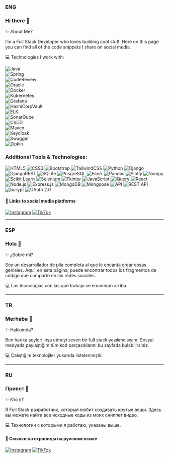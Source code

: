 ### ENG
### Hi there 👋

✨ About Me?

I’m a Full Stack Developer who loves building cool stuff. Here on this page you can find all of the code snippets I share on social media.

💻 Technologies I work with:

![Java](https://readme-components.vercel.app/api?component=logo&fill=black&logo=Java&svgfill=007396&style=for-the-badge)  
![Spring](https://readme-components.vercel.app/api?component=logo&fill=black&logo=Spring&svgfill=6DB33F&style=for-the-badge)  
![CodeReview](https://readme-components.vercel.app/api?component=logo&fill=black&logo=CodeReview&svgfill=0076A3&style=for-the-badge)  
![Oracle](https://readme-components.vercel.app/api?component=logo&fill=black&logo=Oracle&svgfill=F80000&style=for-the-badge)  
![Docker](https://readme-components.vercel.app/api?component=logo&fill=black&logo=Docker&svgfill=2496ED&style=for-the-badge)  
![Kubernetes](https://readme-components.vercel.app/api?component=logo&fill=black&logo=Kubernetes&svgfill=326CE5&style=for-the-badge)  
![Grafana](https://readme-components.vercel.app/api?component=logo&fill=black&logo=Grafana&svgfill=F6B040&style=for-the-badge)  
![HashiCorpVault](https://readme-components.vercel.app/api?component=logo&fill=black&logo=HashiCorpVault&svgfill=6C3F6E&style=for-the-badge)  
![ELK](https://readme-components.vercel.app/api?component=logo&fill=black&logo=ELK&svgfill=E14E1A&style=for-the-badge)  
![SonarQube](https://readme-components.vercel.app/api?component=logo&fill=black&logo=SonarQube&svgfill=4E9B9B&style=for-the-badge)  
![CI/CD](https://readme-components.vercel.app/api?component=logo&fill=black&logo=CI/CD&svgfill=F8C146&style=for-the-badge)  
![Maven](https://readme-components.vercel.app/api?component=logo&fill=black&logo=Maven&svgfill=C71A36&style=for-the-badge)  
![Keycloak](https://readme-components.vercel.app/api?component=logo&fill=black&logo=Keycloak&svgfill=000000&style=for-the-badge)  
![Swagger](https://readme-components.vercel.app/api?component=logo&fill=black&logo=Swagger&svgfill=85B8C0&style=for-the-badge)  
![Zipkin](https://readme-components.vercel.app/api?component=logo&fill=black&logo=Zipkin&svgfill=F1E05A&style=for-the-badge)

### Additional Tools & Technologies:

![HTML5](https://img.shields.io/badge/HTML5-E34F26?style=for-the-badge&logo=html5&logoColor=white) 
![CSS3](https://img.shields.io/badge/CSS3-1572B6?style=for-the-badge&logo=css3&logoColor=white) 
![Bootstrap](https://img.shields.io/badge/Bootstrap-563D7C?style=for-the-badge&logo=bootstrap&logoColor=white)
![TailwindCSS](https://img.shields.io/badge/tailwindcss-%2338B2AC.svg?style=for-the-badge&logo=tailwind-css&logoColor=white)
![Python](https://img.shields.io/badge/Python-FFD43B?style=for-the-badge&logo=python&logoColor=blue) 
![Django](https://img.shields.io/badge/django-%23092E20.svg?style=for-the-badge&logo=django&logoColor=white)
![DjangoREST](https://img.shields.io/badge/DJANGO-REST-ff1709?style=for-the-badge&logo=django&logoColor=white&color=ff1709&labelColor=gray)
![SQLite](https://img.shields.io/badge/SQLite-07405E?style=for-the-badge&logo=sqlite&logoColor=white)
![PosgreSQL](https://img.shields.io/badge/PostgreSQL-316192?style=for-the-badge&logo=postgresql&logoColor=white) 
![Flask](https://img.shields.io/badge/Flask-000000?style=for-the-badge&logo=flask&logoColor=white)
![Pandas](https://img.shields.io/badge/Pandas-2C2D72?style=for-the-badge&logo=pandas&logoColor=white)
![Plotly](https://img.shields.io/badge/Plotly-239120?style=for-the-badge&logo=plotly&logoColor=white)
![Numpy](https://img.shields.io/badge/Numpy-777BB4?style=for-the-badge&logo=numpy&logoColor=white)
![Scikit Learn](https://img.shields.io/badge/scikit_learn-F7931E?style=for-the-badge&logo=scikit-learn&logoColor=white)
![Selenium](https://img.shields.io/badge/Selenium-43B02A.svg?style=for-the-badge&logo=Selenium&logoColor=white) 
![Tkinter](https://img.shields.io/badge/Tkinter-100000?style=for-the-badge&logo=Tkinter&logoColor=FFFFFF&labelColor=B8B1FF&color=B8B1FF)
![JavaScript](https://img.shields.io/badge/JavaScript-323330?style=for-the-badge&logo=javascript&logoColor=F7DF1E) 
![jQuery](https://img.shields.io/badge/jQuery-0769AD?style=for-the-badge&logo=jquery&logoColor=white)
![React](https://img.shields.io/badge/React-20232A?style=for-the-badge&logo=react&logoColor=61DAFB) 
![Node.js](https://img.shields.io/badge/Node.js-339933?style=for-the-badge&logo=nodedotjs&logoColor=white) 
![Express.js](https://img.shields.io/badge/Express.js-000000?style=for-the-badge&logo=express&logoColor=white)
![MongoDB](https://img.shields.io/badge/MongoDB-4EA94B?style=for-the-badge&logo=mongodb&logoColor=white) 
![Mongoose](https://img.shields.io/badge/Mongoose-880000.svg?style=for-the-badge&logo=Mongoose&logoColor=white)
![API](https://img.shields.io/badge/API-100000?style=for-the-badge&logo=API&logoColor=FFFFFF&labelColor=5746FF&color=5746FF) 
![REST API](https://img.shields.io/badge/REST_API-100000?style=for-the-badge&logo=REST_API&logoColor=FFFFFF&labelColor=909EDD&color=909EDD) 
![bcrypt](https://img.shields.io/badge/Bcrypt-100000?style=for-the-badge&logo=BCRYPT&logoColor=FFFFFF&labelColor=96E782&color=96E782) 
![OAuth 2.0](https://img.shields.io/badge/OAUTH_2.0-100000?style=for-the-badge&logo=OAUTH&logoColor=FFFFFF&labelColor=FF4949&color=FF4949)

<!--
![HTML5](https://img.shields.io/badge/HTML5-E34F26?style=for-the-badge&logo=html5&logoColor=white) 
![CSS3](https://img.shields.io/badge/CSS3-1572B6?style=for-the-badge&logo=css3&logoColor=white) 
![Bootstrap](https://img.shields.io/badge/Bootstrap-563D7C?style=for-the-badge&logo=bootstrap&logoColor=white)
![TailwindCSS](https://img.shields.io/badge/tailwindcss-%2338B2AC.svg?style=for-the-badge&logo=tailwind-css&logoColor=white)
![Python](https://img.shields.io/badge/Python-FFD43B?style=for-the-badge&logo=python&logoColor=blue) 
![Django](https://img.shields.io/badge/django-%23092E20.svg?style=for-the-badge&logo=django&logoColor=white)
![DjangoREST](https://img.shields.io/badge/DJANGO-REST-ff1709?style=for-the-badge&logo=django&logoColor=white&color=ff1709&labelColor=gray)
![SQLite](https://img.shields.io/badge/SQLite-07405E?style=for-the-badge&logo=sqlite&logoColor=white)
![PosgreSQL](https://img.shields.io/badge/PostgreSQL-316192?style=for-the-badge&logo=postgresql&logoColor=white) 
![Flask](https://img.shields.io/badge/Flask-000000?style=for-the-badge&logo=flask&logoColor=white)
![Pandas](https://img.shields.io/badge/Pandas-2C2D72?style=for-the-badge&logo=pandas&logoColor=white)
![Plotly](https://img.shields.io/badge/Plotly-239120?style=for-the-badge&logo=plotly&logoColor=white)
![Numpy](https://img.shields.io/badge/Numpy-777BB4?style=for-the-badge&logo=numpy&logoColor=white)
![Scikit Learn](https://img.shields.io/badge/scikit_learn-F7931E?style=for-the-badge&logo=scikit-learn&logoColor=white)
![Selenium](https://img.shields.io/badge/Selenium-43B02A.svg?style=for-the-badge&logo=Selenium&logoColor=white) 
![Tkinter](https://img.shields.io/badge/Tkinter-100000?style=for-the-badge&logo=Tkinter&logoColor=FFFFFF&labelColor=B8B1FF&color=B8B1FF)
![JavaScript](https://img.shields.io/badge/JavaScript-323330?style=for-the-badge&logo=javascript&logoColor=F7DF1E) 
![jQuery](https://img.shields.io/badge/jQuery-0769AD?style=for-the-badge&logo=jquery&logoColor=white)
![React](https://img.shields.io/badge/React-20232A?style=for-the-badge&logo=react&logoColor=61DAFB) 
![Node.js](https://img.shields.io/badge/Node.js-339933?style=for-the-badge&logo=nodedotjs&logoColor=white) 
![Express.js](https://img.shields.io/badge/Express.js-000000?style=for-the-badge&logo=express&logoColor=white)
![MongoDB](https://img.shields.io/badge/MongoDB-4EA94B?style=for-the-badge&logo=mongodb&logoColor=white) 
![Mongoose](https://img.shields.io/badge/Mongoose-880000.svg?style=for-the-badge&logo=Mongoose&logoColor=white)
![API](https://img.shields.io/badge/API-100000?style=for-the-badge&logo=API&logoColor=FFFFFF&labelColor=5746FF&color=5746FF) 
![REST API](https://img.shields.io/badge/REST_API-100000?style=for-the-badge&logo=REST_API&logoColor=FFFFFF&labelColor=909EDD&color=909EDD) 
![bcrypt](https://img.shields.io/badge/Bcrypt-100000?style=for-the-badge&logo=BCRYPT&logoColor=FFFFFF&labelColor=96E782&color=96E782) 
![OAuth 2.0](https://img.shields.io/badge/OAUTH_2.0-100000?style=for-the-badge&logo=OAUTH&logoColor=FFFFFF&labelColor=FF4949&color=FF4949)

<p align="left">  
<img src="https://readme-components.vercel.app/api?component=logo&fill=black&logo=HTML5&svgfill=E34F26">
<img src="https://readme-components.vercel.app/api?component=logo&fill=black&logo=CSS3&svgfill=1572B6">
<img src="https://readme-components.vercel.app/api?component=logo&fill=black&logo=Bootstrap&svgfill=563D7C">
<img src="https://readme-components.vercel.app/api?component=logo&fill=black&logo=TailwindCSS&svgfill=38B2AC">
<img src="https://readme-components.vercel.app/api?component=logo&fill=black&logo=Python&svgfill=FFD43B">
<img src="https://readme-components.vercel.app/api?component=logo&fill=black&logo=Django&svgfill=092E20">
<img src="https://readme-components.vercel.app/api?component=logo&fill=black&logo=DjangoREST&svgfill=FF1709">
<img src="https://readme-components.vercel.app/api?component=logo&fill=black&logo=SQLite&svgfill=07405E">
<img src="https://readme-components.vercel.app/api?component=logo&fill=black&logo=PostgreSQL&svgfill=316192">
<img src="https://readme-components.vercel.app/api?component=logo&fill=black&logo=Flask&svgfill=000000">
<img src="https://readme-components.vercel.app/api?component=logo&fill=black&logo=Pandas&svgfill=2C2D72">
<img src="https://readme-components.vercel.app/api?component=logo&fill=black&logo=Plotly&svgfill=239120">
<img src="https://readme-components.vercel.app/api?component=logo&fill=black&logo=Numpy&svgfill=777BB4">
<img src="https://readme-components.vercel.app/api?component=logo&fill=black&logo=Scikit Learn&svgfill=F7931E">
<img src="https://readme-components.vercel.app/api?component=logo&fill=black&logo=Selenium&svgfill=43B02A">
<img src="https://readme-components.vercel.app/api?component=logo&fill=black&logo=Tkinter&svgfill=100000">
<img src="https://readme-components.vercel.app/api?component=logo&fill=black&logo=JavaScript&svgfill=323330">
<img src="https://readme-components.vercel.app/api?component=logo&fill=black&logo=jQuery&svgfill=0769AD">
<img src="https://readme-components.vercel.app/api?component=logo&fill=black&logo=React&svgfill=20232A">
<img src="https://readme-components.vercel.app/api?component=logo&fill=black&logo=Node.js&svgfill=339933">
<img src="https://readme-components.vercel.app/api?component=logo&fill=black&logo=Express.js&svgfill=000000">
<img src="https://readme-components.vercel.app/api?component=logo&fill=black&logo=MongoDB&svgfill=4EA94B">
<img src="https://readme-components.vercel.app/api?component=logo&fill=black&logo=Mongoose&svgfill=880000">
<img src="https://readme-components.vercel.app/api?component=logo&fill=black&logo=API&svgfill=5746FF">
<img src="https://readme-components.vercel.app/api?component=logo&fill=black&logo=REST_API&svgfill=909EDD">
<img src="https://readme-components.vercel.app/api?component=logo&fill=black&logo=Bcrypt&svgfill=96E782">
<img src="https://readme-components.vercel.app/api?component=logo&fill=black&logo=OAUTH&svgfill=FF4949">
<img src="https://readme-components.vercel.app/api?component=logo&fill=black&logo=Java&svgfill=007396">
<img src="https://readme-components.vercel.app/api?component=logo&fill=black&logo=Spring&svgfill=6DB33F">
<img src="https://readme-components.vercel.app/api?component=logo&fill=black&logo=CodeReview&svgfill=0076A3">
<img src="https://readme-components.vercel.app/api?component=logo&fill=black&logo=Oracle&svgfill=F80000">
<img src="https://readme-components.vercel.app/api?component=logo&fill=black&logo=Docker&svgfill=2496ED">
<img src="https://readme-components.vercel.app/api?component=logo&fill=black&logo=Kubernetes&svgfill=326CE5">
<img src="https://readme-components.vercel.app/api?component=logo&fill=black&logo=Grafana&svgfill=F6B040">
<img src="https://readme-components.vercel.app/api?component=logo&fill=black&logo=HashiCorpVault&svgfill=6C3F6E">
<img src="https://readme-components.vercel.app/api?component=logo&fill=black&logo=ELK&svgfill=E14E1A">
<img src="https://readme-components.vercel.app/api?component=logo&fill=black&logo=SonarQube&svgfill=4E9B9B">
<img src="https://readme-components.vercel.app/api?component=logo&fill=black&logo=CI/CD&svgfill=F8C146">
<img src="https://readme-components.vercel.app/api?component=logo&fill=black&logo=Maven&svgfill=C71A36">
<img src="https://readme-components.vercel.app/api?component=logo&fill=black&logo=Keycloak&svgfill=000000">
<img src="https://readme-components.vercel.app/api?component=logo&fill=black&logo=Swagger&svgfill=85B8C0">
<img src="https://readme-components.vercel.app/api?component=logo&fill=black&logo=Zipkin&svgfill=F1E05A">
</p>
-->

#### 🔗 Links to social media platforms

[![Instagram](https://img.shields.io/badge/Instagram-E4405F?style=for-the-badge&logo=instagram&logoColor=white)](https://www.instagram.com/jsagacodes) 
[![TikTok](https://img.shields.io/badge/TikTok-000000?style=for-the-badge&logo=tiktok&logoColor=white)](https://www.tiktok.com/@jsagacodes)

_____________________________________________________________________________________________________

### ESP
### Hola 👋

✨ ¿Sobre mí?

Soy un desarrollador de pila completa al que le encanta crear cosas geniales. Aquí, en esta página, puede encontrar todos los fragmentos de código que comparto en las redes sociales.

💻 Las tecnologías con las que trabajo se enumeran arriba.

_____________________________________________________________________________________________________

### TR
### Merhaba 👋

✨ Hakkımda?

Ben harika şeyleri inşa etmeyi seven bir full stack yazılımcısıyım. Sosyal medyada paylaştığım tüm kod parçacıklarını bu sayfada bulabilirsiniz.

💻 Çalıştığım teknolojiler yukarıda listelenmiştir.

_____________________________________________________________________________________________________

### RU
### Привет 👋

✨ Кто я?

Я Full Stack разработчик, который любит создавать крутые вещи. Здесь вы можете найти все исходные коды из моих сниппет видео.

💻 Технологии с которыми я работаю, указаны выше.


#### 🔗 Ссылки на страницы на русском языке

[![Instagram](https://img.shields.io/badge/Instagram-E4405F?style=for-the-badge&logo=instagram&logoColor=white)](https://www.instagram.com/webcode_01) 
[![TikTok](https://img.shields.io/badge/TikTok-000000?style=for-the-badge&logo=tiktok&logoColor=white)](https://www.tiktok.com/@webcode_01)






<!--
**jsagacodes/jsagacodes** is a ✨ _special_ ✨ repository because its `README.md` (this file) appears on your GitHub profile.

Here are some ideas to get you started:

- 🔭 I’m currently working on ...
- 🌱 I’m currently learning ...
- 👯 I’m looking to collaborate on ...
- 🤔 I’m looking for help with ...
- 💬 Ask me about ...
- 📫 How to reach me: ...
- 😄 Pronouns: ...
- ⚡ Fun fact: ...
-->

